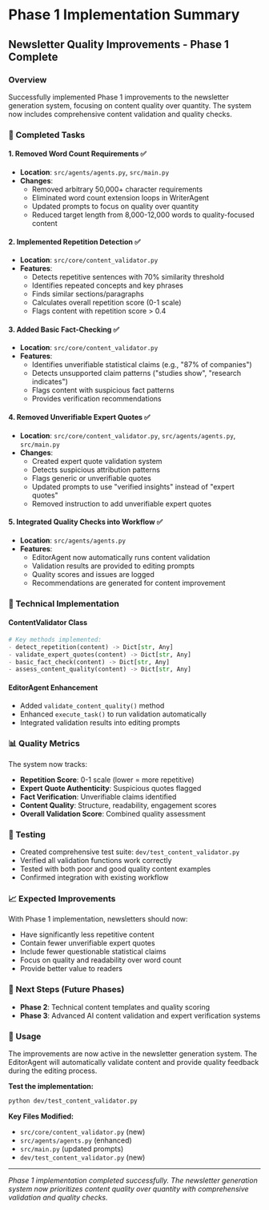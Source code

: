 # Phase 1 Implementation Summary

## Newsletter Quality Improvements - Phase 1 Complete

### Overview
Successfully implemented Phase 1 improvements to the newsletter generation system, focusing on content quality over quantity. The system now includes comprehensive content validation and quality checks.

### 🎯 Completed Tasks

#### 1. **Removed Word Count Requirements** ✅
- **Location**: `src/agents/agents.py`, `src/main.py`
- **Changes**: 
  - Removed arbitrary 50,000+ character requirements
  - Eliminated word count extension loops in WriterAgent
  - Updated prompts to focus on quality over quantity
  - Reduced target length from 8,000-12,000 words to quality-focused content

#### 2. **Implemented Repetition Detection** ✅
- **Location**: `src/core/content_validator.py`
- **Features**:
  - Detects repetitive sentences with 70% similarity threshold
  - Identifies repeated concepts and key phrases
  - Finds similar sections/paragraphs
  - Calculates overall repetition score (0-1 scale)
  - Flags content with repetition score > 0.4

#### 3. **Added Basic Fact-Checking** ✅
- **Location**: `src/core/content_validator.py`
- **Features**:
  - Identifies unverifiable statistical claims (e.g., "87% of companies")
  - Detects unsupported claim patterns ("studies show", "research indicates")
  - Flags content with suspicious fact patterns
  - Provides verification recommendations

#### 4. **Removed Unverifiable Expert Quotes** ✅
- **Location**: `src/core/content_validator.py`, `src/agents/agents.py`, `src/main.py`
- **Changes**:
  - Created expert quote validation system
  - Detects suspicious attribution patterns
  - Flags generic or unverifiable quotes
  - Updated prompts to use "verified insights" instead of "expert quotes"
  - Removed instruction to add unverifiable expert quotes

#### 5. **Integrated Quality Checks into Workflow** ✅
- **Location**: `src/agents/agents.py`
- **Features**:
  - EditorAgent now automatically runs content validation
  - Validation results are provided to editing prompts
  - Quality scores and issues are logged
  - Recommendations are generated for content improvement

### 🔧 Technical Implementation

#### ContentValidator Class
```python
# Key methods implemented:
- detect_repetition(content) -> Dict[str, Any]
- validate_expert_quotes(content) -> Dict[str, Any]
- basic_fact_check(content) -> Dict[str, Any]
- assess_content_quality(content) -> Dict[str, Any]
```

#### EditorAgent Enhancement
- Added `validate_content_quality()` method
- Enhanced `execute_task()` to run validation automatically
- Integrated validation results into editing prompts

### 📊 Quality Metrics
The system now tracks:
- **Repetition Score**: 0-1 scale (lower = more repetitive)
- **Expert Quote Authenticity**: Suspicious quotes flagged
- **Fact Verification**: Unverifiable claims identified
- **Content Quality**: Structure, readability, engagement scores
- **Overall Validation Score**: Combined quality assessment

### 🧪 Testing
- Created comprehensive test suite: `dev/test_content_validator.py`
- Verified all validation functions work correctly
- Tested with both poor and good quality content examples
- Confirmed integration with existing workflow

### 📈 Expected Improvements
With Phase 1 implementation, newsletters should now:
- Have significantly less repetitive content
- Contain fewer unverifiable expert quotes
- Include fewer questionable statistical claims
- Focus on quality and readability over word count
- Provide better value to readers

### 🔄 Next Steps (Future Phases)
- **Phase 2**: Technical content templates and quality scoring
- **Phase 3**: Advanced AI content validation and expert verification systems

### 🚀 Usage
The improvements are now active in the newsletter generation system. The EditorAgent will automatically validate content and provide quality feedback during the editing process.

**Test the implementation:**
```bash
python dev/test_content_validator.py
```

**Key Files Modified:**
- `src/core/content_validator.py` (new)
- `src/agents/agents.py` (enhanced)
- `src/main.py` (updated prompts)
- `dev/test_content_validator.py` (new)

---

*Phase 1 implementation completed successfully. The newsletter generation system now prioritizes content quality over quantity with comprehensive validation and quality checks.* 